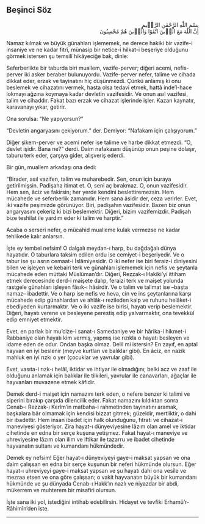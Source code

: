 ## Beşinci Söz

<p class="arabic" dir="rtl">بِسْمِ اللّٰهِ الرَّحْمٰنِ الرَّحٖيمِ<br/>اِنَّ اللّٰهَ مَعَ الَّذٖينَ اتَّقَوْا وَالَّذٖينَ هُمْ مُحْسِنُونَ</p>

Namaz kılmak ve büyük günahları işlememek, ne derece hakiki bir vazife-i insaniye ve ne kadar fıtrî, münasip bir netice-i hilkat-i beşeriye olduğunu görmek istersen şu temsilî hikâyeciğe bak, dinle:

Seferberlikte bir taburda biri muallem, vazife-perver; diğeri acemi, nefis-perver iki asker beraber bulunuyordu. Vazife-perver nefer, talime ve cihada dikkat eder, erzak ve tayinatını hiç düşünmezdi. Çünkü anlamış ki onu beslemek ve cihazatını vermek, hasta olsa tedavi etmek, hattâ inde’l-hace lokmayı ağzına koymaya kadar devletin vazifesidir. Ve onun asıl vazifesi, talim ve cihaddır. Fakat bazı erzak ve cihazat işlerinde işler. Kazan kaynatır, karavanayı yıkar, getirir.

Ona sorulsa: “Ne yapıyorsun?”

“Devletin angaryasını çekiyorum.” der. Demiyor: “Nafakam için çalışıyorum.”

Diğer şikem-perver ve acemi nefer ise talime ve harbe dikkat etmezdi. “O, devlet işidir. Bana ne?” derdi. Daim nafakasını düşünüp onun peşine dolaşır, taburu terk eder, çarşıya gider, alışveriş ederdi.

Bir gün, muallem arkadaşı ona dedi:

“Birader, asıl vazifen, talim ve muharebedir. Sen, onun için buraya getirilmişsin. Padişaha itimat et. O, seni aç bırakmaz. O, onun vazifesidir. Hem sen, âciz ve fakirsin; her yerde kendini beslettiremezsin. Hem mücahede ve seferberlik zamanıdır. Hem sana âsidir der, ceza verirler. Evet, iki vazife peşimizde görünüyor. Biri, padişahın vazifesidir. Bazen biz onun angaryasını çekeriz ki bizi beslemektir. Diğeri, bizim vazifemizdir. Padişah bize teshilat ile yardım eder ki talim ve harptir.”

Acaba o serseri nefer, o mücahid mualleme kulak vermezse ne kadar tehlikede kalır anlarsın.

İşte ey tembel nefsim! O dalgalı meydan-ı harp, bu dağdağalı dünya hayatıdır. O taburlara taksim edilen ordu ise cemiyet-i beşeriyedir. Ve o tabur ise şu asrın cemaat-i İslâmiyesidir. O iki nefer ise biri feraiz-i diniyesini bilen ve işleyen ve kebairi terk ve günahları işlememek için nefis ve şeytanla mücahede eden müttaki Müslüman’dır. Diğeri, Rezzak-ı Hakiki’yi ittiham etmek derecesinde derd-i maişete dalıp, feraizi terk ve maişet yolunda rastgele günahları işleyen fâsık-ı hâsirdir. Ve o talim ve talimat ise –başta namaz– ibadettir. Ve o harp ise nefis ve heva, cin ve ins şeytanlarına karşı mücahede edip günahlardan ve ahlâk-ı rezileden kalp ve ruhunu helâket-i ebediyeden kurtarmaktır. Ve o iki vazife ise birisi, hayatı verip beslemektir. Diğeri, hayatı verene ve besleyene perestiş edip yalvarmaktır, ona tevekkül edip emniyet etmektir.

Evet, en parlak bir mu’cize-i sanat-ı Samedaniye ve bir hârika-i hikmet-i Rabbaniye olan hayatı kim vermiş, yapmış ise rızıkla o hayatı besleyen ve idame eden de odur. Ondan başka olmaz. Delil mi istersin? En zayıf, en aptal hayvan en iyi beslenir (meyve kurtları ve balıklar gibi). En âciz, en nazik mahluk en iyi rızkı o yer (çocuklar ve yavrular gibi).

Evet, vasıta-i rızk-ı helâl, iktidar ve ihtiyar ile olmadığını; belki acz ve zaaf ile olduğunu anlamak için balıklar ile tilkileri, yavrular ile canavarları, ağaçlar ile hayvanları muvazene etmek kâfidir.

Demek derd-i maişet için namazını terk eden, o nefere benzer ki talimi ve siperini bırakıp çarşıda dilencilik eder. Fakat namazını kıldıktan sonra Cenab-ı Rezzak-ı Kerîm’in matbaha-i rahmetinden tayinatını aramak, başkalara bâr olmamak için kendisi bizzat gitmek; güzeldir, mertliktir, o dahi bir ibadettir. Hem insan ibadet için halk olunduğunu, fıtratı ve cihazat-ı maneviyesi gösteriyor. Zira hayat-ı dünyeviyesine lâzım olan amel ve iktidar cihetinde en edna bir serçe kuşuna yetişmez. Fakat hayat-ı maneviye ve uhreviyesine lâzım olan ilim ve iftikar ile tazarru ve ibadet cihetinde hayvanatın sultanı ve kumandanı hükmündedir.

Demek ey nefsim! Eğer hayat-ı dünyeviyeyi gaye-i maksat yapsan ve ona daim çalışsan en edna bir serçe kuşunun bir neferi hükmünde olursun. Eğer hayat-ı uhreviyeyi gaye-i maksat yapsan ve şu hayatı dahi ona vesile ve mezraa etsen ve ona göre çalışsan; o vakit hayvanatın büyük bir kumandanı hükmünde ve şu dünyada Cenab-ı Hakk’ın nazlı ve niyazdar bir abdi, mükerrem ve muhterem bir misafiri olursun.

İşte sana iki yol, istediğini intihab edebilirsin. Hidayet ve tevfiki Erhamü’r-Râhimîn’den iste.

***

